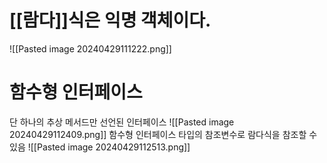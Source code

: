 # [[람다]]식은 익명 객체이다.
![[Pasted image 20240429111222.png]]

# 함수형 인터페이스
단 하나의 추상 메서드만 선언된 인터페이스
![[Pasted image 20240429112409.png]]
 함수형 인터페이스 타입의 참조변수로 람다식을 참조할 수 있음
![[Pasted image 20240429112513.png]]
 